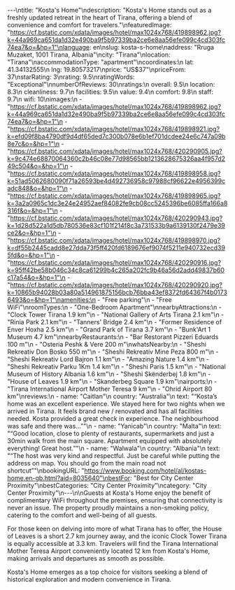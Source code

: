 ---\ntitle: "Kosta's Home"\ndescription: "Kosta's Home stands out as a freshly updated retreat in the heart of Tirana, offering a blend of convenience and comfort for travelers."\nfeaturedImage: "https://cf.bstatic.com/xdata/images/hotel/max1024x768/419898962.jpg?k=44a969ca651da1d32e490ba9f5b97339ba2ce6e8aa56efe099c4cd303fc74ea7&o=&hp=1"\nlanguage: en\nslug: kosta-s-home\naddress: "Rruga Muzaket, 1001 Tirana, Albania"\ncity: "Tirana"\nlocation: "Tirana"\naccommodationType: "apartment"\ncoordinates:\n  lat: 41.34132555\n  lng: 19.80573217\nprice: "US$37"\npriceFrom: 37\nstarRating: 3\nrating: 9.5\nratingWords: "Exceptional"\nnumberOfReviews: 30\nratings:\n  overall: 9.5\n  location: 8.3\n  cleanliness: 9.7\n  facilities: 9.5\n  value: 9.4\n  comfort: 9.8\n  staff: 9.7\n  wifi: 10\nimages:\n  - "https://cf.bstatic.com/xdata/images/hotel/max1024x768/419898962.jpg?k=44a969ca651da1d32e490ba9f5b97339ba2ce6e8aa56efe099c4cd303fc74ea7&o=&hp=1"\n  - "https://cf.bstatic.com/xdata/images/hotel/max1024x768/419898921.jpg?k=efd09f8ba4790df9d4df65ded7c300b078e6b1ef701dcdee24e6c747a09b8e7c&o=&hp=1"\n  - "https://cf.bstatic.com/xdata/images/hotel/max1024x768/420290905.jpg?k=9c474e68870064360c2b46c08e77d98565bb1213628675326aa4f957d249c504&o=&hp=1"\n  - "https://cf.bstatic.com/xdata/images/hotel/max1024x768/419898958.jpg?k=51ad5062680090f71a26593be4d492736958c97988cf96622e4956399cadc848&o=&hp=1"\n  - "https://cf.bstatic.com/xdata/images/hotel/max1024x768/419898965.jpg?k=3a2a0965c1dc3e24e24952aef84082fe9cb08cc5245396be6085ffa166a8316f&o=&hp=1"\n  - "https://cf.bstatic.com/xdata/images/hotel/max1024x768/420290943.jpg?k=1d28d522a1d5db780536e83cf101f214f8c3a731533b9a6139130f2479e39ce2&o=&hp=1"\n  - "https://cf.bstatic.com/xdata/images/hotel/max1024x768/419898970.jpg?k=df55b2445cadd8e27dda73f5ff420fd6189676ef9074f5211e940732ecd395fd&o=&hp=1"\n  - "https://cf.bstatic.com/xdata/images/hotel/max1024x768/420290916.jpg?k=95ff42be58b046c34c8ca61299b4c265a202fc9b46a56d2add49837b60c17a54&o=&hp=1"\n  - "https://cf.bstatic.com/xdata/images/hotel/max1024x768/420290920.jpg?k=10865b94028b03a80a514961875156bcb76bba43ef8372fd64367f4b01736493&o=&hp=1"\namenities:\n  - "Free parking"\n  - "Free WiFi"\nroomTypes:\n  - "One-Bedroom Apartment"\nnearbyAttractions:\n  - "Clock Tower Tirana 1.9 km"\n  - "National Gallery of Arts Tirana 2.1 km"\n  - "Rinia Park 2.1 km"\n  - "Tanners' Bridge 2.4 km"\n  - "Former Residence of Enver Hoxha 2.5 km"\n  - "Grand Park of Tirana 3.7 km"\n  - "Bunk'Art 1 Museum 4.7 km"\nnearbyRestaurants:\n  - "Bar Restorant Pizzeri Eduards 100 m"\n  - "Osteria Peshk & Vere 200 m"\nwhatsNearby:\n  - "Sheshi Rekreativ Don Bosko 550 m"\n  - "Sheshi Rekreativ Mine Peza 800 m"\n  - "Sheshi Rekreativ Lord Bajron 1.1 km"\n  - "Amazing Nature 1.4 km"\n  - "Sheshi Rekreativ Parku 1Km 1.4 km"\n  - "Sheshi Paris 1.5 km"\n  - "National Museum of History Albania 1.6 km"\n  - "Sheshi Skënderbej 1.8 km"\n  - "House of Leaves 1.9 km"\n  - "Skanderbeg Square 1.9 km"\nairports:\n  - "Tirana International Airport Mother Teresa 9 km"\n  - "Ohrid Airport 80 km"\nreviews:\n  - name: "Caitlan"\n    country: "Australia"\n    text: "“Kosta’s home was an excellent experience. We stayed here for two nights when we arrived in Tirana. It feels brand new / renovated and has all facilities needed. Kosta provided a great check in experience. The neighbourhood was safe and there was...”"\n  - name: "Yanicab"\n    country: "Malta"\n    text: "“Good location, close to plenty of restaurants, supermarkets and just a 30min walk from the main square. Apartment equipped with absolutely everything! Great host.”"\n  - name: "Walwala"\n    country: "Albania"\n    text: "“The host was very kind and respectful. Just be careful while putting the address on map. You should go from the main road not shortcut”"\nbookingURL: "https://www.booking.com/hotel/al/kostas-home.en-gb.html?aid=8035640"\nbestFor: "Best for City Center Proximity"\nbestCategories: "City Center Proximity"\ncategory: "City Center Proximity"\n---\n\nGuests at Kosta's Home enjoy the benefit of complimentary WiFi throughout the premises, ensuring that connectivity is never an issue. The property proudly maintains a non-smoking policy, catering to the comfort and well-being of all guests.

For those keen on delving into more of what Tirana has to offer, the House of Leaves is a short 2.7 km journey away, and the iconic Clock Tower Tirana is equally accessible at 3.3 km. Travelers will find the Tirana International Mother Teresa Airport conveniently located 12 km from Kosta's Home, making arrivals and departures as smooth as possible.

Kosta's Home emerges as a top choice for visitors seeking a blend of historical exploration and modern convenience in Tirana.